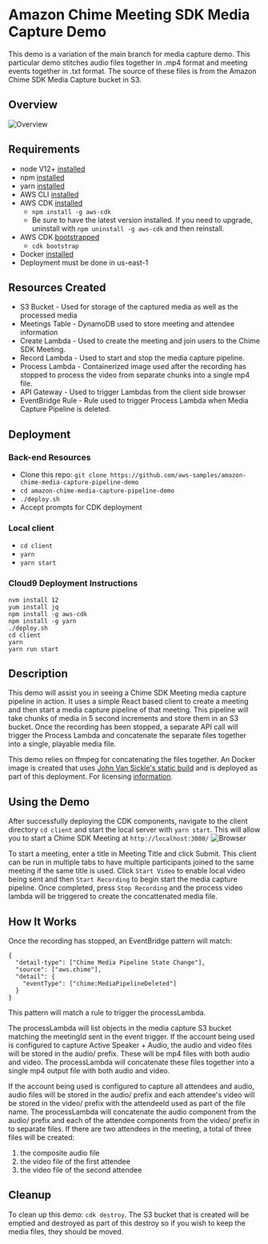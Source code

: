 # Amazon Chime Meeting SDK Media Capture Demo

This demo is a variation of the main branch for media capture demo. This particular demo stitches audio files together in .mp4 format and meeting events together in .txt format. The source of these files is from the Amazon Chime SDK Media Capture bucket in S3.
## Overview

![Overview](images/Overview.png)

## Requirements
- node V12+ [installed](https://nodejs.org/en/download/)
- npm [installed](https://www.npmjs.com/get-npm)
- yarn [installed](https://yarnpkg.com/getting-started/install)
- AWS CLI [installed](https://docs.aws.amazon.com/cli/latest/userguide/install-cliv2.html)
- AWS CDK [installed](https://docs.aws.amazon.com/cdk/latest/guide/getting_started.html#getting_started_install)
  - `npm install -g aws-cdk`
  - Be sure to have the latest version installed.  If you need to upgrade, uninstall with `npm uninstall -g aws-cdk` and then reinstall.
- AWS CDK [bootstrapped](https://docs.aws.amazon.com/cdk/latest/guide/bootstrapping.html)
  - `cdk bootstrap`
- Docker [installed](https://docs.docker.com/get-docker/)
- Deployment must be done in us-east-1

## Resources Created
- S3 Bucket - Used for storage of the captured media as well as the processed media
- Meetings Table - DynamoDB used to store meeting and attendee information
- Create Lambda - Used to create the meeting and join users to the Chime SDK Meeting.  
- Record Lambda - Used to start and stop the media capture pipeline.
- Process Lambda - Containerized image used after the recording has stopped to process the video from separate chunks into a single mp4 file.
- API Gateway - Used to trigger Lambdas from the client side browser
- EventBridge Rule - Rule used to trigger Process Lambda when Media Capture Pipeline is deleted.  
## Deployment

### Back-end Resources
- Clone this repo: `git clone https://github.com/aws-samples/amazon-chime-media-capture-pipeline-demo`
- `cd amazon-chime-media-capture-pipeline-demo`
- `./deploy.sh`
- Accept prompts for CDK deployment

### Local client
- `cd client`
- `yarn`
- `yarn start`

### Cloud9 Deployment Instructions
```
nvm install 12
yum install jq
npm install -g aws-cdk
npm install -g yarn
./deploy.sh
cd client
yarn
yarn run start
```

## Description

This demo will assist you in seeing a Chime SDK Meeting media capture pipeline in action.  It uses a simple React based client to create a meeting and then start a media capture pipeline of that meeting.  This pipeline will take chunks of media in 5 second increments and store them in an S3 bucket.  Once the recording has been stopped, a separate API call will trigger the Process Lambda and concatenate the separate files together into a single, playable media file.  

This demo relies on ffmpeg for concatenating the files together.  An Docker image is created that uses [John Van Sickle's static build](https://johnvansickle.com/ffmpeg/) and is deployed as part of this deployment.  For licensing [information](http://ffmpeg.org/legal.html).

## Using the Demo

After successfully deploying the CDK components, navigate to the client directory `cd client` and start the local server with `yarn start`.  This will allow you to start a Chime SDK Meeting at `http://localhost:3000/` 
![Browser](images/Browser.png)

To start a meeting, enter a title in Meeting Title and click Submit.  This client can be run in multiple tabs to have multiple participants joined to the same meeting if the same title is used.  Click `Start Video` to enable local video being sent and then `Start Recording` to begin start the media capture pipeline.  Once completed, press `Stop Recording` and the process video lambda will be triggered to create 
the concattenated media file.  

## How It Works

Once the recording has stopped, an EventBridge pattern will match:
```
{
  "detail-type": ["Chime Media Pipeline State Change"],
  "source": ["aws.chime"],
  "detail": {
    "eventType": ["chime:MediaPipelineDeleted"]
  }
}
```

This pattern will match a rule to trigger the processLambda.  

The processLambda will list objects in the media capture S3 bucket matching the meetingId sent in the event trigger.  If the account being used is configured to capture Active Speaker + Audio, the audio and video files will be stored in the audio/ prefix.  These will be mp4 files with both audio and video.  The processLambda will concatenate these files together into a single mp4 output file with both audio and video.

If the account being used is configured to capture all attendees and audio, audio files will be stored in the audio/ prefix and each attendee's video will be stored in the video/ prefix with the attendeeId used as part of the file name.  The processLambda will concatenate the audio component from the audio/ prefix and each of the attendee components from the video/ prefix in to separate files.  If there are two attendees in the meeting, a total of three files will be created: 
1) the composite audio file
2) the video file of the first attendee
3) the video file of the second attendee  


## Cleanup

To clean up this demo: `cdk destroy`.  The S3 bucket that is created will be emptied and destroyed as part of this destroy so if you wish to keep the media files, they should be moved.  

